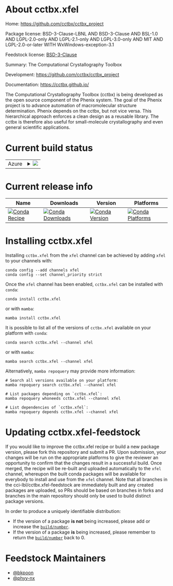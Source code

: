 About cctbx.xfel
================

Home: https://github.com/cctbx/cctbx_project

Package license: BSD-3-Clause-LBNL AND BSD-3-Clause AND BSL-1.0 AND LGPL-2.0-only AND LGPL-2.1-only AND LGPL-3.0-only AND MIT AND LGPL-2.0-or-later WITH WxWindows-exception-3.1

Feedstock license: [BSD-3-Clause](https://github.com/cci-lbl/xfel-feedstock/blob/main/LICENSE.txt)

Summary: The Computational Crystallography Toolbox

Development: https://github.com/cctbx/cctbx_project

Documentation: https://cctbx.github.io/

The Computational Crystallography Toolbox (cctbx) is being developed
as the open source component of the Phenix system. The goal of the
Phenix project is to advance automation of macromolecular structure
determination. Phenix depends on the cctbx, but not vice versa. This
hierarchical approach enforces a clean design as a reusable library.
The cctbx is therefore also useful for small-molecule crystallography
and even general scientific applications.


Current build status
====================


<table>
    
  <tr>
    <td>Azure</td>
    <td>
      <details>
        <summary>
          <a href="https://dev.azure.com/cctbx-release/feedstock-builds/_build/latest?definitionId=15&branchName=main">
            <img src="https://dev.azure.com/cctbx-release/feedstock-builds/_apis/build/status/xfel-feedstock?branchName=main">
          </a>
        </summary>
        <table>
          <thead><tr><th>Variant</th><th>Status</th></tr></thead>
          <tbody><tr>
              <td>linux_64_numpy1.20python3.9.____cpython</td>
              <td>
                <a href="https://dev.azure.com/cctbx-release/feedstock-builds/_build/latest?definitionId=15&branchName=main">
                  <img src="https://dev.azure.com/cctbx-release/feedstock-builds/_apis/build/status/xfel-feedstock?branchName=main&jobName=linux&configuration=linux%20linux_64_numpy1.20python3.9.____cpython" alt="variant">
                </a>
              </td>
            </tr><tr>
              <td>osx_64_numpy1.20python3.9.____cpython</td>
              <td>
                <a href="https://dev.azure.com/cctbx-release/feedstock-builds/_build/latest?definitionId=15&branchName=main">
                  <img src="https://dev.azure.com/cctbx-release/feedstock-builds/_apis/build/status/xfel-feedstock?branchName=main&jobName=osx&configuration=osx%20osx_64_numpy1.20python3.9.____cpython" alt="variant">
                </a>
              </td>
            </tr><tr>
              <td>osx_arm64_numpy1.20python3.9.____cpython</td>
              <td>
                <a href="https://dev.azure.com/cctbx-release/feedstock-builds/_build/latest?definitionId=15&branchName=main">
                  <img src="https://dev.azure.com/cctbx-release/feedstock-builds/_apis/build/status/xfel-feedstock?branchName=main&jobName=osx&configuration=osx%20osx_arm64_numpy1.20python3.9.____cpython" alt="variant">
                </a>
              </td>
            </tr><tr>
              <td>win_64_numpy1.20python3.9.____cpython</td>
              <td>
                <a href="https://dev.azure.com/cctbx-release/feedstock-builds/_build/latest?definitionId=15&branchName=main">
                  <img src="https://dev.azure.com/cctbx-release/feedstock-builds/_apis/build/status/xfel-feedstock?branchName=main&jobName=win&configuration=win%20win_64_numpy1.20python3.9.____cpython" alt="variant">
                </a>
              </td>
            </tr>
          </tbody>
        </table>
      </details>
    </td>
  </tr>
</table>

Current release info
====================

| Name | Downloads | Version | Platforms |
| --- | --- | --- | --- |
| [![Conda Recipe](https://img.shields.io/badge/recipe-cctbx.xfel-green.svg)](https://anaconda.org/xfel/cctbx.xfel) | [![Conda Downloads](https://img.shields.io/conda/dn/xfel/cctbx.xfel.svg)](https://anaconda.org/xfel/cctbx.xfel) | [![Conda Version](https://img.shields.io/conda/vn/xfel/cctbx.xfel.svg)](https://anaconda.org/xfel/cctbx.xfel) | [![Conda Platforms](https://img.shields.io/conda/pn/xfel/cctbx.xfel.svg)](https://anaconda.org/xfel/cctbx.xfel) |

Installing cctbx.xfel
=====================

Installing `cctbx.xfel` from the `xfel` channel can be achieved by adding `xfel` to your channels with:

```
conda config --add channels xfel
conda config --set channel_priority strict
```

Once the `xfel` channel has been enabled, `cctbx.xfel` can be installed with `conda`:

```
conda install cctbx.xfel
```

or with `mamba`:

```
mamba install cctbx.xfel
```

It is possible to list all of the versions of `cctbx.xfel` available on your platform with `conda`:

```
conda search cctbx.xfel --channel xfel
```

or with `mamba`:

```
mamba search cctbx.xfel --channel xfel
```

Alternatively, `mamba repoquery` may provide more information:

```
# Search all versions available on your platform:
mamba repoquery search cctbx.xfel --channel xfel

# List packages depending on `cctbx.xfel`:
mamba repoquery whoneeds cctbx.xfel --channel xfel

# List dependencies of `cctbx.xfel`:
mamba repoquery depends cctbx.xfel --channel xfel
```




Updating cctbx.xfel-feedstock
=============================

If you would like to improve the cctbx.xfel recipe or build a new
package version, please fork this repository and submit a PR. Upon submission,
your changes will be run on the appropriate platforms to give the reviewer an
opportunity to confirm that the changes result in a successful build. Once
merged, the recipe will be re-built and uploaded automatically to the
`xfel` channel, whereupon the built conda packages will be available for
everybody to install and use from the `xfel` channel.
Note that all branches in the cci-lbl/cctbx.xfel-feedstock are
immediately built and any created packages are uploaded, so PRs should be based
on branches in forks and branches in the main repository should only be used to
build distinct package versions.

In order to produce a uniquely identifiable distribution:
 * If the version of a package **is not** being increased, please add or increase
   the [``build/number``](https://docs.conda.io/projects/conda-build/en/latest/resources/define-metadata.html#build-number-and-string).
 * If the version of a package **is** being increased, please remember to return
   the [``build/number``](https://docs.conda.io/projects/conda-build/en/latest/resources/define-metadata.html#build-number-and-string)
   back to 0.

Feedstock Maintainers
=====================

* [@bkpoon](https://github.com/bkpoon/)
* [@phyy-nx](https://github.com/phyy-nx/)

